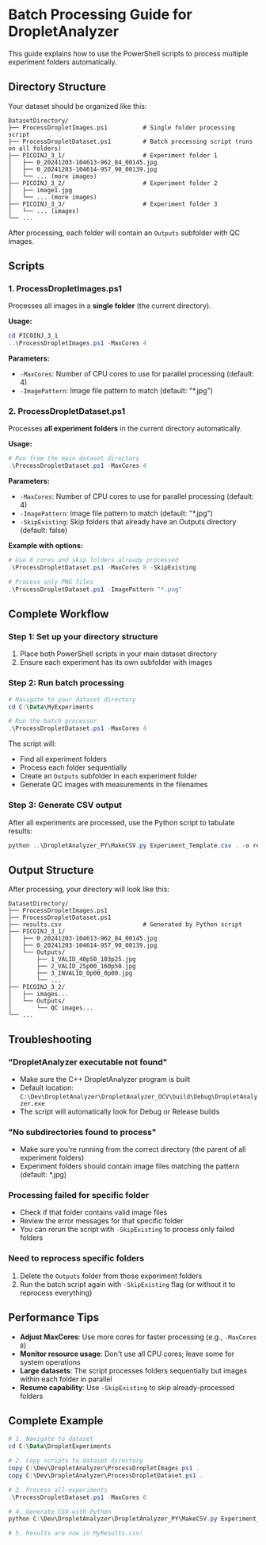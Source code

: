 # Batch Processing Guide for DropletAnalyzer

This guide explains how to use the PowerShell scripts to process multiple experiment folders automatically.

## Directory Structure

Your dataset should be organized like this:

```
DatasetDirectory/
├── ProcessDropletImages.ps1          # Single folder processing script
├── ProcessDropletDataset.ps1         # Batch processing script (runs on all folders)
├── PICOINJ_3_1/                      # Experiment folder 1
│   ├── 0_20241203-104613-962_84_00145.jpg
│   ├── 0_20241203-104614-957_90_00139.jpg
│   └── ... (more images)
├── PICOINJ_3_2/                      # Experiment folder 2
│   ├── image1.jpg
│   └── ... (more images)
├── PICOINJ_3_3/                      # Experiment folder 3
│   └── ... (images)
└── ...
```

After processing, each folder will contain an `Outputs` subfolder with QC images.

## Scripts

### 1. ProcessDropletImages.ps1
Processes all images in a **single folder** (the current directory).

**Usage:**
```powershell
cd PICOINJ_3_1
..\ProcessDropletImages.ps1 -MaxCores 4
```

**Parameters:**
- `-MaxCores`: Number of CPU cores to use for parallel processing (default: 4)
- `-ImagePattern`: Image file pattern to match (default: "*.jpg")

### 2. ProcessDropletDataset.ps1
Processes **all experiment folders** in the current directory automatically.

**Usage:**
```powershell
# Run from the main dataset directory
.\ProcessDropletDataset.ps1 -MaxCores 4
```

**Parameters:**
- `-MaxCores`: Number of CPU cores to use for parallel processing (default: 4)
- `-ImagePattern`: Image file pattern to match (default: "*.jpg")
- `-SkipExisting`: Skip folders that already have an Outputs directory (default: false)

**Example with options:**
```powershell
# Use 8 cores and skip folders already processed
.\ProcessDropletDataset.ps1 -MaxCores 8 -SkipExisting

# Process only PNG files
.\ProcessDropletDataset.ps1 -ImagePattern "*.png"
```

## Complete Workflow

### Step 1: Set up your directory structure
1. Place both PowerShell scripts in your main dataset directory
2. Ensure each experiment has its own subfolder with images

### Step 2: Run batch processing
```powershell
# Navigate to your dataset directory
cd C:\Data\MyExperiments

# Run the batch processor
.\ProcessDropletDataset.ps1 -MaxCores 4
```

The script will:
- Find all experiment folders
- Process each folder sequentially
- Create an `Outputs` subfolder in each experiment folder
- Generate QC images with measurements in the filenames

### Step 3: Generate CSV output
After all experiments are processed, use the Python script to tabulate results:

```powershell
python ..\DropletAnalyzer_PY\MakeCSV.py Experiment_Template.csv . -o results.csv
```

## Output Structure

After processing, your directory will look like this:

```
DatasetDirectory/
├── ProcessDropletImages.ps1
├── ProcessDropletDataset.ps1
├── results.csv                       # Generated by Python script
├── PICOINJ_3_1/
│   ├── 0_20241203-104613-962_84_00145.jpg
│   ├── 0_20241203-104614-957_90_00139.jpg
│   └── Outputs/
│       ├── 1_VALID_40p50_103p25.jpg
│       ├── 2_VALID_25p00_160p50.jpg
│       ├── 3_INVALID_0p00_0p00.jpg
│       └── ...
├── PICOINJ_3_2/
│   ├── images...
│   └── Outputs/
│       └── QC images...
└── ...
```

## Troubleshooting

### "DropletAnalyzer executable not found"
- Make sure the C++ DropletAnalyzer program is built
- Default location: `C:\Dev\DropletAnalyzer\DropletAnalyzer_OCV\build\Debug\DropletAnalyzer.exe`
- The script will automatically look for Debug or Release builds

### "No subdirectories found to process"
- Make sure you're running from the correct directory (the parent of all experiment folders)
- Experiment folders should contain image files matching the pattern (default: *.jpg)

### Processing failed for specific folder
- Check if that folder contains valid image files
- Review the error messages for that specific folder
- You can rerun the script with `-SkipExisting` to process only failed folders

### Need to reprocess specific folders
1. Delete the `Outputs` folder from those experiment folders
2. Run the batch script again with `-SkipExisting` flag (or without it to reprocess everything)

## Performance Tips

- **Adjust MaxCores**: Use more cores for faster processing (e.g., `-MaxCores 8`)
- **Monitor resource usage**: Don't use all CPU cores; leave some for system operations
- **Large datasets**: The script processes folders sequentially but images within each folder in parallel
- **Resume capability**: Use `-SkipExisting` to skip already-processed folders

## Complete Example

```powershell
# 1. Navigate to dataset
cd C:\Data\DropletExperiments

# 2. Copy scripts to dataset directory
copy C:\Dev\DropletAnalyzer\ProcessDropletImages.ps1 .
copy C:\Dev\DropletAnalyzer\ProcessDropletDataset.ps1 .

# 3. Process all experiments
.\ProcessDropletDataset.ps1 -MaxCores 6

# 4. Generate CSV with Python
python C:\Dev\DropletAnalyzer\DropletAnalyzer_PY\MakeCSV.py Experiment_Template.csv . -o MyResults.csv

# 5. Results are now in MyResults.csv!
```

